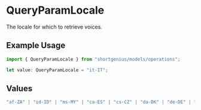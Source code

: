 # QueryParamLocale

The locale for which to retrieve voices.

## Example Usage

```typescript
import { QueryParamLocale } from "shortgenius/models/operations";

let value: QueryParamLocale = "it-IT";
```

## Values

```typescript
"af-ZA" | "id-ID" | "ms-MY" | "ca-ES" | "cs-CZ" | "da-DK" | "de-DE" | "en-US" | "es-ES" | "es-419" | "fr-CA" | "fr-FR" | "hr-HR" | "it-IT" | "hu-HU" | "nl-NL" | "no-NO" | "pl-PL" | "pt-BR" | "pt-PT" | "ro-RO" | "sk-SK" | "fi-FI" | "sv-SE" | "vi-VN" | "tr-TR" | "el-GR" | "ru-RU" | "sr-SP" | "uk-UA" | "hy-AM" | "he-IL" | "ur-PK" | "ar-SA" | "hi-IN" | "th-TH" | "ko-KR" | "ja-JP" | "zh-CN" | "zh-TW" | "auto"
```